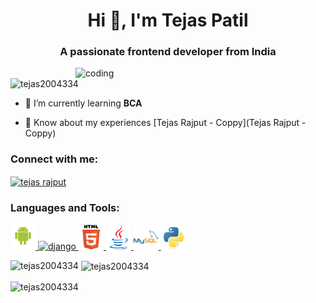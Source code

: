 <h1 align="center">Hi 👋, I'm Tejas Patil</h1>
<h3 align="center">A passionate frontend developer from India</h3>
<img align="right" alt="coding" width="400" src="https://camo.githubusercontent.com/87af9a9fec730c94fc8b08eb21fa5ef6ab7831a67ba17bf8cc76696f6e4be1ef/68747470733a2f2f63646e2e6472696262626c652e636f6d2f75736572732f313138373833362f73637265656e73686f74732f363533393432392f70726f6772616d65722e676966"> 

<p align="left"> <img src="https://komarev.com/ghpvc/?username=tejas2004334&label=Profile%20views&color=0e75b6&style=flat" alt="tejas2004334" /> </p>

- 🌱 I’m currently learning **BCA**

- 📄 Know about my experiences [Tejas Rajput - Coppy](Tejas Rajput - Coppy)

<h3 align="left">Connect with me:</h3>
<p align="left">
<a href="https://linkedin.com/in/tejas rajput" target="blank"><img align="center" src="https://raw.githubusercontent.com/rahuldkjain/github-profile-readme-generator/master/src/images/icons/Social/linked-in-alt.svg" alt="tejas rajput" height="30" width="40" /></a>
</p>

<h3 align="left">Languages and Tools:</h3>
<p align="left"> <a href="https://developer.android.com" target="_blank" rel="noreferrer"> <img src="https://raw.githubusercontent.com/devicons/devicon/master/icons/android/android-original-wordmark.svg" alt="android" width="40" height="40"/> </a> <a href="https://www.djangoproject.com/" target="_blank" rel="noreferrer"> <img src="https://cdn.worldvectorlogo.com/logos/django.svg" alt="django" width="40" height="40"/> </a> <a href="https://www.w3.org/html/" target="_blank" rel="noreferrer"> <img src="https://raw.githubusercontent.com/devicons/devicon/master/icons/html5/html5-original-wordmark.svg" alt="html5" width="40" height="40"/> </a> <a href="https://www.java.com" target="_blank" rel="noreferrer"> <img src="https://raw.githubusercontent.com/devicons/devicon/master/icons/java/java-original.svg" alt="java" width="40" height="40"/> </a> <a href="https://www.mysql.com/" target="_blank" rel="noreferrer"> <img src="https://raw.githubusercontent.com/devicons/devicon/master/icons/mysql/mysql-original-wordmark.svg" alt="mysql" width="40" height="40"/> </a> <a href="https://www.python.org" target="_blank" rel="noreferrer"> <img src="https://raw.githubusercontent.com/devicons/devicon/master/icons/python/python-original.svg" alt="python" width="40" height="40"/> </a> </p>

<p><img align="left" src="https://github-readme-stats.vercel.app/api/top-langs?username=tejas2004334&show_icons=true&locale=en&layout=compact" alt="tejas2004334" /></p>

<p>&nbsp;<img align="center" src="https://github-readme-stats.vercel.app/api?username=tejas2004334&show_icons=true&locale=en" alt="tejas2004334" /></p>

<p><img align="center" src="https://github-readme-streak-stats.herokuapp.com/?user=tejas2004334&" alt="tejas2004334" /></p>
